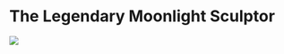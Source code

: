 # The Legendary Moonlight Sculptor

![](https://manhwaz.com/app/manga/uploads/covers/239f948d81071f29570604e6b670f55b.png)

